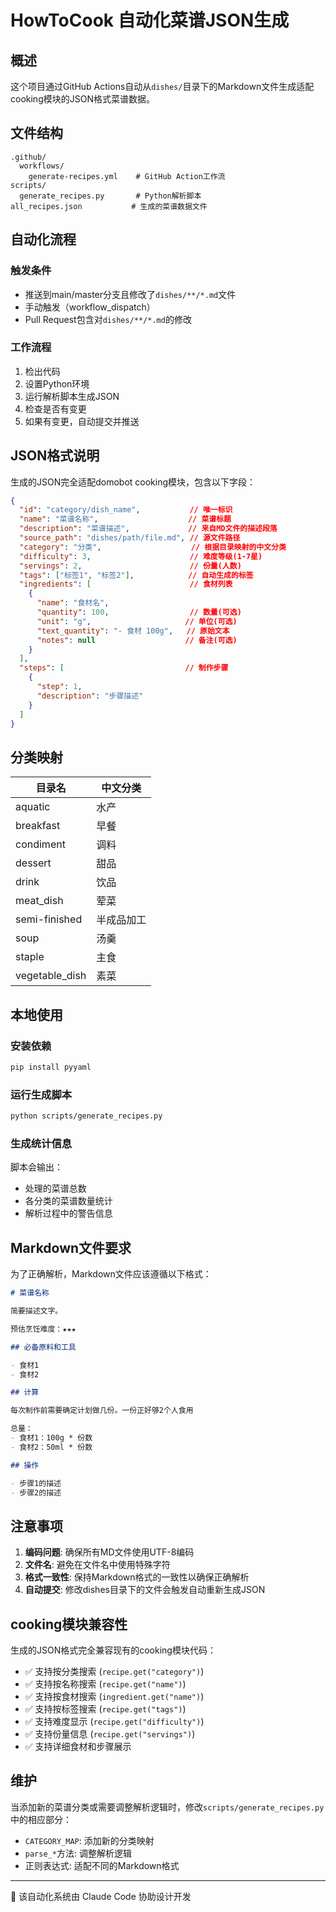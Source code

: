 # HowToCook 自动化菜谱JSON生成

## 概述

这个项目通过GitHub Actions自动从`dishes/`目录下的Markdown文件生成适配cooking模块的JSON格式菜谱数据。

## 文件结构

```
.github/
  workflows/
    generate-recipes.yml    # GitHub Action工作流
scripts/
  generate_recipes.py       # Python解析脚本
all_recipes.json           # 生成的菜谱数据文件
```

## 自动化流程

### 触发条件
- 推送到main/master分支且修改了`dishes/**/*.md`文件
- 手动触发（workflow_dispatch）
- Pull Request包含对`dishes/**/*.md`的修改

### 工作流程
1. 检出代码
2. 设置Python环境
3. 运行解析脚本生成JSON
4. 检查是否有变更
5. 如果有变更，自动提交并推送

## JSON格式说明

生成的JSON完全适配domobot cooking模块，包含以下字段：

```json
{
  "id": "category/dish_name",           // 唯一标识
  "name": "菜谱名称",                    // 菜谱标题
  "description": "菜谱描述",             // 来自MD文件的描述段落
  "source_path": "dishes/path/file.md", // 源文件路径
  "category": "分类",                    // 根据目录映射的中文分类
  "difficulty": 3,                      // 难度等级(1-7星)
  "servings": 2,                        // 份量(人数)
  "tags": ["标签1", "标签2"],            // 自动生成的标签
  "ingredients": [                      // 食材列表
    {
      "name": "食材名",
      "quantity": 100,                  // 数量(可选)
      "unit": "g",                     // 单位(可选)
      "text_quantity": "- 食材 100g",   // 原始文本
      "notes": null                    // 备注(可选)
    }
  ],
  "steps": [                           // 制作步骤
    {
      "step": 1,
      "description": "步骤描述"
    }
  ]
}
```

## 分类映射

| 目录名 | 中文分类 |
|--------|----------|
| aquatic | 水产 |
| breakfast | 早餐 |
| condiment | 调料 |
| dessert | 甜品 |
| drink | 饮品 |
| meat_dish | 荤菜 |
| semi-finished | 半成品加工 |
| soup | 汤羹 |
| staple | 主食 |
| vegetable_dish | 素菜 |

## 本地使用

### 安装依赖
```bash
pip install pyyaml
```

### 运行生成脚本
```bash
python scripts/generate_recipes.py
```

### 生成统计信息
脚本会输出：
- 处理的菜谱总数
- 各分类的菜谱数量统计
- 解析过程中的警告信息

## Markdown文件要求

为了正确解析，Markdown文件应该遵循以下格式：

```markdown
# 菜谱名称

简要描述文字。

预估烹饪难度：★★★

## 必备原料和工具

- 食材1
- 食材2

## 计算

每次制作前需要确定计划做几份。一份正好够2个人食用

总量：
- 食材1：100g * 份数
- 食材2：50ml * 份数

## 操作

- 步骤1的描述
- 步骤2的描述
```

## 注意事项

1. **编码问题**: 确保所有MD文件使用UTF-8编码
2. **文件名**: 避免在文件名中使用特殊字符
3. **格式一致性**: 保持Markdown格式的一致性以确保正确解析
4. **自动提交**: 修改dishes目录下的文件会触发自动重新生成JSON

## cooking模块兼容性

生成的JSON格式完全兼容现有的cooking模块代码：

- ✅ 支持按分类搜索 (`recipe.get("category")`)
- ✅ 支持按名称搜索 (`recipe.get("name")`)  
- ✅ 支持按食材搜索 (`ingredient.get("name")`)
- ✅ 支持按标签搜索 (`recipe.get("tags")`)
- ✅ 支持难度显示 (`recipe.get("difficulty")`)
- ✅ 支持份量信息 (`recipe.get("servings")`)
- ✅ 支持详细食材和步骤展示

## 维护

当添加新的菜谱分类或需要调整解析逻辑时，修改`scripts/generate_recipes.py`中的相应部分：

- `CATEGORY_MAP`: 添加新的分类映射
- `parse_*`方法: 调整解析逻辑
- 正则表达式: 适配不同的Markdown格式

---

🤖 该自动化系统由 Claude Code 协助设计开发